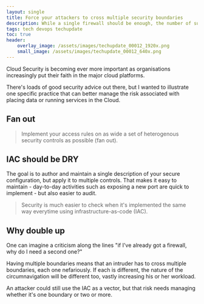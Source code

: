```yaml
---
layout: single
title: Force your attackers to cross multiple security boundaries
description: While a single firewall should be enough, the number of successful attacks implies that it's not.
tags: tech devops techupdate
toc: true
header:
    overlay_image: /assets/images/techupdate_00012_1920x.png
    small_image: /assets/images/techupdate_00012_640x.png
---
```


Cloud Security is becoming ever more important as organisations increasingly put their faith in the major cloud platforms.

There's loads of good security advice out there, but I wanted to illustrate one specific practice that can better manage the risk associated with placing data or running services in the Cloud.

## Fan out
> Implement your access rules on as wide a set of heterogenous security controls as possible (fan out).

## IAC should be DRY
The goal is to author and maintain a single description of your secure configuration, but apply it to multiple controls.  That makes it easy to maintain - day-to-day activities such as exposing a new port are quick to implement - but also easier to audit.

> Security is much easier to check when it's implemented the same way everytime using infrastructure-as-code (IAC).

## Why double up
One can imagine a criticism along the lines "if I've already got a firewall, why do I need a second one?"

Having multiple boundaries means that an intruder has to cross multiple boundaries, each one nefariously.
If each is different, the nature of the circumnavigation will be different too, vastly increasing his or her workload.

An attacker could still use the IAC as a vector, but that risk needs managing whether it's one boundary or two or more.

